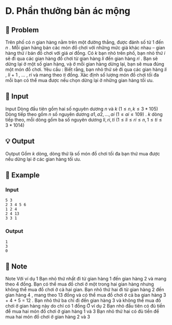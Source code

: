 # D. Phần thưởng bản ác mộng

## 📖 Problem

Trên phố có
$n$
gian hàng nằm trên một đường thẳng, được đánh số từ 1 đến
$n$
. Mỗi gian hàng bán các món đồ chơi với những mức giá khác nhau – gian hàng thứ
$i$
bán đồ chơi với giá
$ai$
đồng.
Có
$k$
bạn nhỏ trên phố, bạn nhỏ thứ
$i$
sẽ đi qua các gian hàng đồ chơi từ gian hàng
$li$
đến gian hàng
$ri$
. Bạn sẽ dừng lại ở một số gian hàng, và ở mỗi gian hàng dừng lại, bạn sẽ mua đúng một món đồ chơi.
Yêu cầu
: Biết rằng, bạn nhỏ thứ sẽ đi qua các gian hàng
$li$
,
$li$
$+$
$1$
, … ,
$ri$
và mang theo
$ti$
đồng. Xác định số lượng món đồ chơi tối đa mỗi bạn có thể mua được nếu chọn dừng lại ở những gian hàng tối ưu.


## 🧩 Input

Input
Dòng đầu tiên gồm hai số nguyên dương
$n$
và
$k$
$(1 ≤n,k≤ 3 * 105)$
Dòng tiếp theo gồm
$n$
số nguyên dương
$a1,a2, ...,ai$
$(1 ≤ai≤ 109)$
.
$k$
dòng tiếp theo, mỗi dòng gồm ba số nguyên dương
$li,ri,ti$
$(1 ≤li≤ri≤n, 1 ≤ti≤ 3 * 1014)$


## 💡 Output

Output
Gồm
$k$
dòng, dòng thứ là số món đồ chơi tối đa bạn thứ mua được nếu dừng lại ở các gian hàng tối ưu.


## 🧠 Example

### Input

```text
5 3
2 3 4 5 6
1 2 4
2 4 13
3 3 1
```

### Output

```text
1
3
0
```



## 📝 Note

Note
Với ví dụ
$1$
Bạn nhỏ thứ nhất đi từ gian hàng
$1$
đến gian hàng
$2$
và mang theo
$4$
đồng. Bạn có thể mua đồ chơi ở một trong hai gian hàng nhưng không thể mua đồ chơi ở cả hai gian.
Bạn nhỏ thứ hai đi từ gian hàng
$2$
đến gian hàng
$4$
, mang theo
$13$
đồng và có thể mua đồ chơi ở cả ba gian hàng
$3$
$+$
$4$
$+$
$5$
$=$
$12$
.
Bạn nhỏ thứ ba chỉ đi đến gian hàng
$3$
và không thể mua đồ chơi ở gian hàng này do chỉ có
$1$
đồng
Ở ví dụ
$2$
Bạn nhỏ đầu tiên có đủ tiền để mua hai món đồ chơi ở gian hàng
$1$
và
$3$
Bạn nhỏ thứ hai có đủ tiền để mua hai món đồ chơi ở gian hàng
$2$
và
$3$

